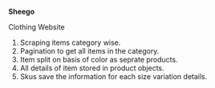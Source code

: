 **Sheego**

Clothing Website

1. Scraping items category wise.
2. Pagination to get all items in the category.
3. Item split on basis of color as seprate products. 
4. All details of item stored in product objects.
5. Skus save the information for each size variation details. 

